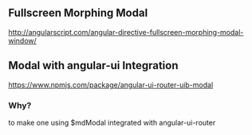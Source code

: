 ## Fullscreen Morphing Modal

http://angularscript.com/angular-directive-fullscreen-morphing-modal-window/

## Modal with angular-ui Integration

https://www.npmjs.com/package/angular-ui-router-uib-modal

### Why?

to make one using $mdModal integrated with angular-ui-router
